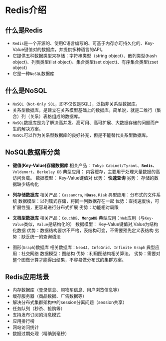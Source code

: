 # Redis介绍

## 什么是Redis

* `Redis`是一个开源的、使用C语言编写的、可基于内存亦可持久化的、Key-Value键值对的数据库，并提供多种语言的API。
* 它提供五种数据类型来存储：字符串类型（string object）、散列类型(hash object)、列表类型(list object)、集合类型(set object)、有序集合类型(zset object)
* 它是一种`NoSQL`数据库

## 什么是NoSQL

* `NoSQL`（`Not-Only SQL`，即不仅仅是SQL），泛指非关系型数据库。
* 关系型数据库，是建立在关系模型基础上的数据库。简单说，就是二维行（集合）列（关系）表格组成的数据库。
* `NoSQL`数据库是为了解决高并发、高可用、高可扩展、大数据存储的问题而产生的解决方案。
* `NoSQL`可以作为关系型数据库的良好补充，但是不能替代关系型数据库。

## NoSQL数据库分类

* **键值(Key-Value)存储数据库**
相关产品： `Tokyo Cabinet/Tyrant`、**`Redis`**、`Voldemort`、`Berkeley DB`
典型应用： 内容缓存，主要用于处理大量数据的高访问负载。
数据模型： Key-Value键值对
优势： **快速查询**
劣势： 存储的数据缺少结构化

* **列存储数据库**
相关产品：`Cassandra`, **`HBase`**, `Riak`
典型应用：分布式的文件系统
数据模型：以列簇式存储，将同一列数据存在一起
优势：查找速度快，可扩展性强，更容易进行分布式扩展
劣势：功能相对局限

* **文档型数据库**
相关产品：`CouchDB`、**`MongoDB`**
典型应用：`Web`应用（与`Key-Value`类似，`Value`是结构化的）
数据模型： Key-Value键值对,Value为结构化数据
优势：数据结构要求不严格，表结构可变，不需要预先定义表结构
劣势：缺乏统一的查询语法

* 图形(`Graph`)数据库
相关数据库：`Neo4J`、`InfoGrid`、`Infinite Graph`
典型应用：社交网络
数据模型：图结构
优势：利用图结构相关算法。
劣势：需要对整个图做计算才能得出结果，不容易做分布式的集群方案。

## Redis应用场景

* 内存数据库（登录信息、购物车信息、用户浏览信息等）
* 缓存服务器（商品数据、广告数据等）
* 解决分布式集群架构中的session分离问题（session共享）
* 任务队列（秒杀、抢购等）
* 支持发布订阅的消息模式
* 应用排行榜
* 网站访问统计
* 数据过期处理（精确到毫秒）























